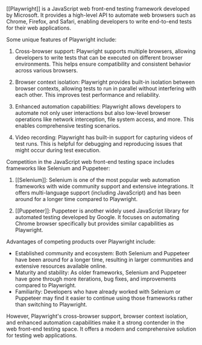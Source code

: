 
[[Playwright]] is a JavaScript web front-end testing framework developed by Microsoft. It provides a high-level API to automate web browsers such as Chrome, Firefox, and Safari, enabling developers to write end-to-end tests for their web applications.

Some unique features of Playwright include:

1. Cross-browser support: Playwright supports multiple browsers, allowing developers to write tests that can be executed on different browser environments. This helps ensure compatibility and consistent behavior across various browsers.

2. Browser context isolation: Playwright provides built-in isolation between browser contexts, allowing tests to run in parallel without interfering with each other. This improves test performance and reliability.

3. Enhanced automation capabilities: Playwright allows developers to automate not only user interactions but also low-level browser operations like network interception, file system access, and more. This enables comprehensive testing scenarios.

4. Video recording: Playwright has built-in support for capturing videos of test runs. This is helpful for debugging and reproducing issues that might occur during test execution.

Competition in the JavaScript web front-end testing space includes frameworks like Selenium and Puppeteer:

1. [[Selenium]]: Selenium is one of the most popular web automation frameworks with wide community support and extensive integrations. It offers multi-language support (including JavaScript) and has been around for a longer time compared to Playwright.

2. [[Puppeteer]]: Puppeteer is another widely used JavaScript library for automated testing developed by Google. It focuses on automating Chrome browser specifically but provides similar capabilities as Playwright.

Advantages of competing products over Playwright include:

- Established community and ecosystem: Both Selenium and Puppeteer have been around for a longer time, resulting in larger communities and extensive resources available online.
- Maturity and stability: As older frameworks, Selenium and Puppeteer have gone through more iterations, bug fixes, and improvements compared to Playwright.
- Familiarity: Developers who have already worked with Selenium or Puppeteer may find it easier to continue using those frameworks rather than switching to Playwright.

However, Playwright's cross-browser support, browser context isolation, and enhanced automation capabilities make it a strong contender in the web front-end testing space. It offers a modern and comprehensive solution for testing web applications.